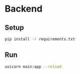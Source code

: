 # Backend

## Setup

```bash
pip install -r requirements.txt
```

## Run

```bash
uvicorn main:app --reload
```